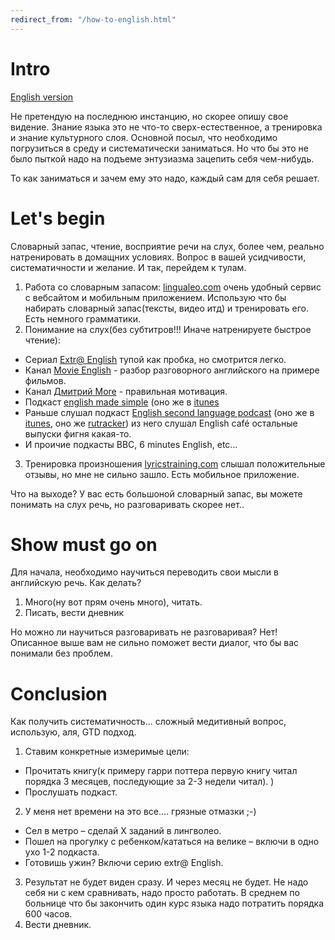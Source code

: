 ```yaml
---
redirect_from: "/how-to-english.html"
---
```

# Intro

[English version](how-to-english-en.md)

Не претендую на последнюю инстанцию, но скорее опишу свое видение. Знание языка это не что-то сверх-естественное, а тренировка и знание культурного слоя. Основной посыл, что необходимо погрузиться в среду и систематически заниматься. Но что бы это не было пыткой надо на подъеме энтузиазма зацепить себя чем-нибудь.

То как заниматься и зачем ему это надо, каждый сам для себя решает.

# Let's begin

Словарный запас, чтение, восприятие речи на слух, более чем, реально натренировать в домащних условиях. Вопрос в вашей усидчивости, систематичности и желание. И так, перейдем к тулам. 

1. Работа со словарным запасом: [lingualeo.com](https://lingualeo.com) очень удобный сервис с вебсайтом и мобильным приложением. Использую что бы набирать словарный запас(тексты, видео итд) и тренировать его. Есть немного грамматики. 
2. Понимание на слух(без субтитров!!! Иначе натренируете быстрое чтение):
  * Сериал [Extr@ English](https://www.youtube.com/playlist?list=PL0FGv16ltX9NPty8Jad6BTq8yClsJDA-m) тупой как пробка, но смотрится легко.
  * Канал [Movie English](https://www.youtube.com/channel/UC8Io7LK1rOICcXJh4Y4LUTg) - разбор разговорного английского на примере фильмов.
  * Канал [Дмитрий More](https://www.youtube.com/channel/UCSmQIHN7QmKoAOSxRehAYVw) - правильная мотивация.
  * Подкаст [english made simple](https://www.englishmadesimple.net/podcast/) (оно же в [itunes](https://itunes.apple.com/ru/podcast/english-made-simple-podcast-english-podcast-aprender/id1094817727?mt=2)
  * Раньше слушал подкаст [English second language podcast](https://www.eslpod.com) (оно же в [itunes](https://itunes.apple.com/us/podcast/english-as-second-language-esl-podcast-learn-english/id75908431?mt=2), оно же [rutracker](https://rutracker.org/forum/viewtopic.php?t=4885469)) из него слушал English café остальные выпуски фигня какая-то.
  * И проичие подкасты BBC, 6 minutes  English, etc… 
3. Тренировка произношения [lyricstraining.com](https://lyricstraining.com/) слышал положительные отзывы, но мне не сильно зашло. Есть мобильное приложение.

Что на выходе? У вас есть большоной словарный запас, вы можете понимать на слух речь, но разговаривать скорее нет..

# Show must go on

Для начала, необходимо научиться переводить свои мысли в английскую речь. Как делать?
1. Много(ну вот прям очень много), читать.
2. Писать, вести дневник

Но можно ли научиться разговаривать не разговаривая? Нет! Описанное выше вам не сильно поможет вести диалог, что бы вас понимали без проблем.

# Conclusion

Как получить систематичность... сложный медитивный вопрос, использую, аля, GTD подход. 
1. Ставим конкретные измеримые цели: 
  * Прочитать книгу(к примеру гарри поттера первую книгу читал порядка 3 месяцев, последующие за 2-3 недели читал). )
  * Прослушать подкаст.
2. У меня нет времени на это все....  грязные отмазки ;-) 
  * Сел в метро – сделай Х заданий в лингволео.
  * Пошел на прогулку с ребенком/кататься на велике – включи в одно ухо 1-2 подкаста.
  * Готовишь ужин? Включи серию extr@ English.
3. Результат не будет виден сразу. И через месяц не будет. Не надо себя ни с кем сравнивать, надо просто работать. В среднем по больнице что бы закончить один курс языка надо потратить порядка 600 часов.
4. Вести дневник.
